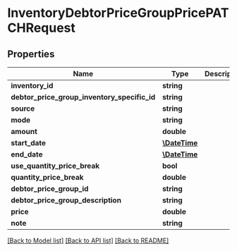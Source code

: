 # InventoryDebtorPriceGroupPricePATCHRequest

## Properties
Name | Type | Description | Notes
------------ | ------------- | ------------- | -------------
**inventory_id** | **string** |  | [optional] 
**debtor_price_group_inventory_specific_id** | **string** |  | [optional] 
**source** | **string** |  | [optional] 
**mode** | **string** |  | [optional] 
**amount** | **double** |  | [optional] 
**start_date** | [**\DateTime**](\DateTime.md) |  | [optional] 
**end_date** | [**\DateTime**](\DateTime.md) |  | [optional] 
**use_quantity_price_break** | **bool** |  | [optional] 
**quantity_price_break** | **double** |  | [optional] 
**debtor_price_group_id** | **string** |  | [optional] 
**debtor_price_group_description** | **string** |  | [optional] 
**price** | **double** |  | [optional] 
**note** | **string** |  | [optional] 

[[Back to Model list]](../README.md#documentation-for-models) [[Back to API list]](../README.md#documentation-for-api-endpoints) [[Back to README]](../README.md)


